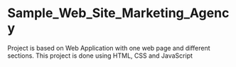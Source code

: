 # Sample_Web_Site_Marketing_Agency
Project is based on Web Application with one web page and different sections. This project is done using HTML, CSS and JavaScript
